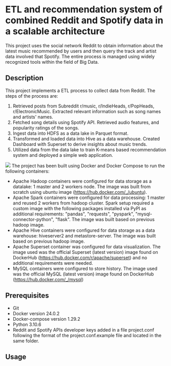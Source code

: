 # ETL and recommendation system of combined Reddit and Spotify data in a scalable architecture
This project uses the social network Reddit to obtain information about the latest music recommended by users and then query the track and artist data involved that Spotify. The entire process is managed using widely recognized tools within the field of Big Data.
## Description
This project implements a ETL process to collect data from Reddit. The steps of the process are:
1. Retrieved posts from Subreddit r/music, r/IndieHeads, r/PopHeads, r/ElectronicMusic. Extracted relevant information such as song names and artists' names.
2. Fetched song details using Spotify API. Retrieved audio features, and popularity ratings of the songs.
3. Ingest data into HDFS as a data lake in Parquet format.
4. Transformed and loaded data into Hive as a data warehouse. Created Dashboard with Superset to derive insights about music trends.
5. Utilized data from the data lake to train K-means based recommendation system and deployed a simple web application.
<img src="https://github.com/trquoctoann/Subreddit-ETL-Recommendation-System/blob/main/Data%20Pipeline.png">
The project has been built using Docker and Docker Compose to run the following containers:

- Apache Hadoop containers were configured for data storage as a datalake: 1 master and 2 workers node. The image was built from scratch using ubuntu image (https://hub.docker.com/_/ubuntu).
- Apache Spark containers were configured for data processing: 1 master and reused 2 workers from hadoop cluster. Spark setup required a custom image with the following packages installed via PyPI as additional requirements: "pandas", "requests", "pyspark", "mysql-connector-python", "flask". The image was built based on previous hadoop image.
- Apache Hive containers were configured for data storage as a data warehouse: hiveserver2 and metastore-server. The image was built based on previous hadoop image.
- Apache Superset container was configured for data visualization. The image used was the official Superset (latest version) image found on DockerHub (https://hub.docker.com/r/apache/superset) and no additional requirements were needed.
- MySQL containers were configured to store history. The image used was the official MySQL (latest version) image found on DockerHub (https://hub.docker.com/_/mysql)
## Prerequisites
- Git
- Docker version 24.0.2
- Docker-compose version 1.29.2
- Python 3.10.6
- Reddit and Spotify APIs developer keys added in a file project.conf following the format of the project.conf.example file and located in the same folder.
## Usage 
